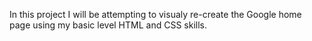In this project I will be attempting to visualy re-create the Google home page using my basic level HTML and CSS skills.